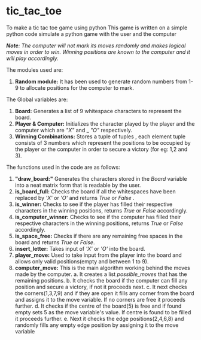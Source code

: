 # tic_tac_toe
To make a tic tac toe game using python 
This game is written on a simple python code simulate a python game with the user and the computer

_**Note**: The computer will not mark its moves randomly and makes logical moves in order to win. Winning positions are known to the computer and it will
play accordingly._

The modules used are:
  1. **Random module:** It has been used to generate random numbers from 1-9 to allocate positions for the             computer to mark.

The Global variables are:
  1. **Board:** Generates a list of 9 whitespace characters to represent the board.
  2. **Player & Computer:** Initializes the character played by the player and the computer which are _"X"_ and _      _"O"_ respectively.
  3. **Winning Combinations:** Stores a tuple of tuples , each element tuple consists of 3 numbers which represent     the positions to be
    occupied by the player or the computer in order to secure a victory (for eg: 1,2 and 3).
      
The functions used in the code are as follows:
  1. **"draw_board:"** Generates the characters stored in the _Board_ variable into a neat matrix form that is         readable by the user.
  2. **is_board_full:** Checks the board if all the whitespaces have been replaced by _'X'_ or _'O'_ and returns       _True_ or _False_ .
  3. **is_winner:** Checks to see if the player has filled their respective characters in the winning positions,       returns _True_ or _False_ accordingly.
  4. **is_computer_winner:** Checks to see if the computer has filled their respective characters in the winning       positions, returns _True_ or _False_ accordingly.
  5. **is_space_free:** Checks if there are any remaining free spaces in the board and returns _True_ or _False_.
  6. **insert_letter:** Takes input of _'X'_ or _'O'_ into the board.
  7. **player_move:** Used to take input from the player into the board and allows only valid positions(empty and       between 1 to 9).
  8. **computer_move:** This is the main algorithm working behind the moves made by the computer.
     a. It creates a list _possible_moves_ that has the remaining positions.
     b. It checks the board if the computer can fill any position and secure a victory, if not it proceeds next.
     c. It next checks the corners(1,3,7,9) and if they are open it fills any corner from the board and assigns it         to the move variable. If no corners are free it proceeds further.
     d. It checks if the centre of the board(5) is free and if found empty sets 5 as the move variable's value. If         centre is found to be filled it proceeds further. 
     e. Next it checks the edge positions(2,4,6,8) and randomly fills any empty edge position by assigning it to           the move variable 

      
